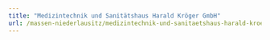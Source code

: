 ```yaml
---
title: "Medizintechnik und Sanitätshaus Harald Kröger GmbH"
url: /massen-niederlausitz/medizintechnik-und-sanitaetshaus-harald-kroeger-gmbh/
---
```

